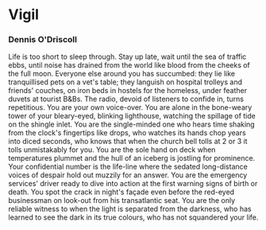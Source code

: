 # Vigil

### Dennis O'Driscoll

Life is too short to sleep through.
Stay up late, wait until the sea of traffic ebbs,
until noise has drained from the world
like blood from the cheeks of the full moon.
Everyone else around you has succumbed:
they lie like tranquillised pets on a vet's table;
they languish on hospital trolleys and friends' couches,
on iron beds in hostels for the homeless,
under feather duvets at tourist B&Bs.
The radio, devoid of listeners to confide in,
turns repetitious. You are your own voice-over.
You are alone in the bone-weary tower
of your bleary-eyed, blinking lighthouse,
watching the spillage of tide on the shingle inlet.
You are the single-minded one who hears
time shaking from the clock's fingertips
like drops, who watches its hands
chop years into diced seconds,
who knows that when the church bell
tolls at 2 or 3 it tolls unmistakably for you.
You are the sole hand on deck when
temperatures plummet and the hull
of an iceberg is jostling for prominence.
Your confidential number is the life-line
where the sedated long-distance voices
of despair hold out muzzily for an answer.
You are the emergency services' driver
ready to dive into action at the first
warning signs of birth or death.
You spot the crack in night's façade
even before the red-eyed businessman
on look-out from his transatlantic seat.
You are the only reliable witness to when
the light is separated from the darkness,
who has learned to see the dark in its true
colours, who has not squandered your life.

